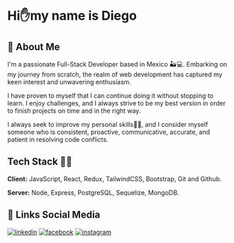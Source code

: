 # Hi✋my name is Diego

## 🚀 About Me

I'm a passionate Full-Stack Developer based in Mexico 🏜️💻. Embarking on my journey from scratch, the realm of web development has captured my keen interest and unwavering enthusiasm.

I have proven to myself that I can continue doing it without stopping to learn. I enjoy challenges, and I always strive to be my best version in order to finish projects on time and in the right way. 

I always seek to improve my personal skills🙋‍♂️, and I consider myself someone who is consistent, proactive, communicative, accurate, and patient in resolving code conflicts.


## Tech Stack 📗📘

**Client:** JavaScript, React, Redux, TailwindCSS, Bootstrap, Git and Github. 

**Server:** Node, Express, PostgreSQL, Sequelize, MongoDB.


## 🔗 Links Social Media

[![linkedin](https://img.shields.io/badge/linkedin-0A66C2?style=for-the-badge&logo=linkedin&logoColor=white)](https://www.linkedin.com/in/hansselperez/)
[![facebook](https://img.shields.io/badge/Facebook-000?style=for-the-badge&logo=facebook&logoColor=white)](https://www.facebook.com/diegohanssel.perez/)
[![instagram](https://img.shields.io/badge/INSTAGRAM-DD2A7B?style=for-the-badge&logo=instagram&logoColor=white)](https://www.instagram.com/diegohansselperez/)
